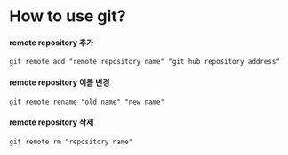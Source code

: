 # How to use git?

#### remote repository 추가
```
git remote add "remote repository name" "git hub repository address"
```

#### remote repository 이름 변경
```
git remote rename "old name" "new name"
```

#### remote repository 삭제
```
git remote rm "repository name"
```
